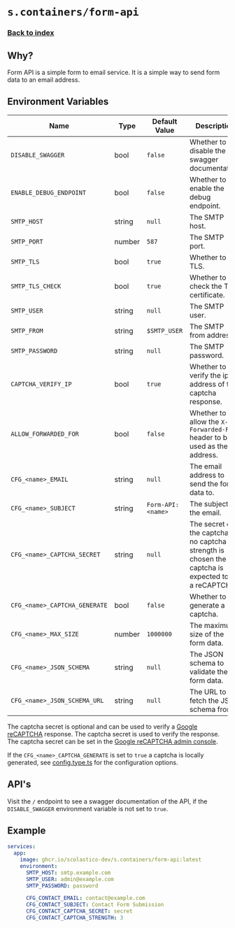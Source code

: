 # `s.containers/form-api`

### [Back to index](../../README.md)

## Why?

Form API is a simple form to email service. It is a simple way to send form data to an email address. 

## Environment Variables

| Name                          | Type   | Default Value      | Description                                                                                            |
| ----------------------------- | ------ | ------------------ | ------------------------------------------------------------------------------------------------------ |
| `DISABLE_SWAGGER`             | bool   | `false`            | Whether to disable the swagger documentation.                                                          |
| `ENABLE_DEBUG_ENDPOINT`       | bool   | `false`            | Whether to enable the debug endpoint.                                                                  |
| `SMTP_HOST`                   | string | `null`             | The SMTP host.                                                                                         |
| `SMTP_PORT`                   | number | `587`              | The SMTP port.                                                                                         |
| `SMTP_TLS`                    | bool   | `true`             | Whether to use TLS.                                                                                    |
| `SMTP_TLS_CHECK`              | bool   | `true`             | Whether to check the TLS certificate.                                                                  |
| `SMTP_USER`                   | string | `null`             | The SMTP user.                                                                                         |
| `SMTP_FROM`                   | string | `$SMTP_USER`       | The SMTP from address.                                                                                 |
| `SMTP_PASSWORD`               | string | `null`             | The SMTP password.                                                                                     |
| `CAPTCHA_VERIFY_IP`           | bool   | `true`             | Whether to verify the ip address of the captcha response.                                              |
| `ALLOW_FORWARDED_FOR`         | bool   | `false`            | Whether to allow the `X-Forwarded-For` header to be used as the ip address.                            |
| `CFG_<name>_EMAIL`            | string | `null`             | The email address to send the form data to.                                                            |
| `CFG_<name>_SUBJECT`          | string | `Form-API: <name>` | The subject of the email.                                                                              |
| `CFG_<name>_CAPTCHA_SECRET`   | string | `null`             | The secret of the captcha. If no captcha strength is chosen the captcha is expected to be a reCAPTCHA. |
| `CFG_<name>_CAPTCHA_GENERATE` | bool   | `false`            | Whether to generate a captcha.                                                                         |
| `CFG_<name>_MAX_SIZE`         | number | `1000000`          | The maximum size of the form data.                                                                     |
| `CFG_<name>_JSON_SCHEMA`      | string | `null`             | The JSON schema to validate the form data.                                                             |
| `CFG_<name>_JSON_SCHEMA_URL`  | string | `null`             | The URL to fetch the JSON schema from.                                                                 |

The captcha secret is optional and can be used to verify a [Google reCAPTCHA](https://developers.google.com/recaptcha) response. The captcha secret is used to verify the response. The captcha secret can be set in the [Google reCAPTCHA admin console](https://www.google.com/recaptcha/admin/create).

If the `CFG_<name>_CAPTCHA_GENERATE` is set to `true` a captcha is locally generated, see [config.type.ts](./src/captcha/config.type.ts) for the configuration options.

## API's

Visit the `/` endpoint to see a swagger documentation of the API, if the `DISABLE_SWAGGER` environment variable is not set to `true`.

## Example

```yaml
services:
  app:
    image: ghcr.io/scolastico-dev/s.containers/form-api:latest
    environment:
      SMTP_HOST: smtp.example.com
      SMTP_USER: admin@example.com
      SMTP_PASSWORD: password

      CFG_CONTACT_EMAIL: contact@example.com
      CFG_CONTACT_SUBJECT: Contact Form Submission
      CFG_CONTACT_CAPTCHA_SECRET: secret
      CFG_CONTACT_CAPTCHA_STRENGTH: 3
```
